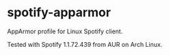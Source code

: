 spotify-apparmor
================

AppArmor profile for Linux Spotify client.

Tested with Spotify 1.1.72.439 from AUR on Arch Linux.

